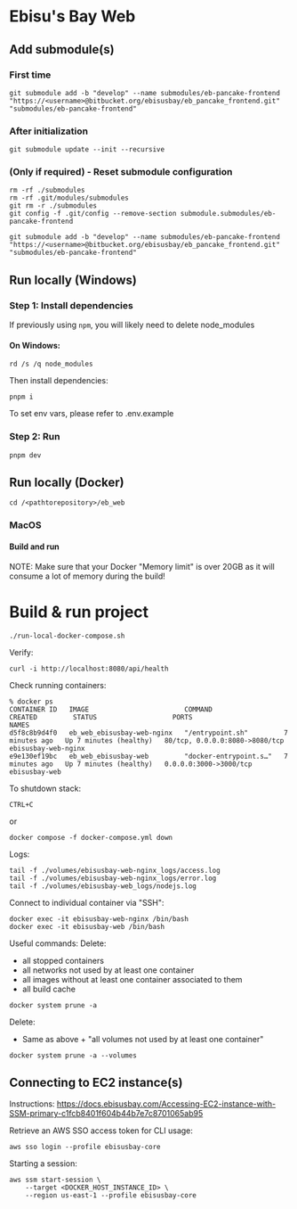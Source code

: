 # Ebisu's Bay Web

## Add submodule(s)

### First time
```
git submodule add -b "develop" --name submodules/eb-pancake-frontend "https://<username>@bitbucket.org/ebisusbay/eb_pancake_frontend.git" "submodules/eb-pancake-frontend"
```
### After initialization
```
git submodule update --init --recursive
```
### (Only if required) - Reset submodule configuration
```
rm -rf ./submodules
rm -rf .git/modules/submodules
git rm -r ./submodules
git config -f .git/config --remove-section submodule.submodules/eb-pancake-frontend

git submodule add -b "develop" --name submodules/eb-pancake-frontend "https://<username>@bitbucket.org/ebisusbay/eb_pancake_frontend.git" "submodules/eb-pancake-frontend"
```

## Run locally (Windows)

### Step 1: Install dependencies
If previously using `npm`, you will likely need to delete node_modules

#### On Windows:
```
rd /s /q node_modules
```
Then install dependencies:
```
pnpm i
```
To set env vars, please refer to .env.example

### Step 2: Run
```
pnpm dev
```

## Run locally (Docker)

```
cd /<pathtorepository>/eb_web
```

### MacOS
#### Build and run

NOTE: Make sure that your Docker "Memory limit" is over 20GB as it will consume a lot of memory during the build!

# Build & run project
```
./run-local-docker-compose.sh
```

Verify:
```
curl -i http://localhost:8080/api/health
```

Check running containers:
```
% docker ps
CONTAINER ID   IMAGE                        COMMAND                  CREATED         STATUS                   PORTS                            NAMES
d5f8c8b9d4f0   eb_web_ebisusbay-web-nginx   "/entrypoint.sh"         7 minutes ago   Up 7 minutes (healthy)   80/tcp, 0.0.0.0:8080->8080/tcp   ebisusbay-web-nginx
e9e130ef19bc   eb_web_ebisusbay-web         "docker-entrypoint.s…"   7 minutes ago   Up 7 minutes (healthy)   0.0.0.0:3000->3000/tcp           ebisusbay-web
```

To shutdown stack:
```
CTRL+C
```
or
```
docker compose -f docker-compose.yml down
```

Logs:
```
tail -f ./volumes/ebisusbay-web-nginx_logs/access.log
tail -f ./volumes/ebisusbay-web-nginx_logs/error.log
tail -f ./volumes/ebisusbay-web_logs/nodejs.log
```

Connect to individual container via "SSH":
```
docker exec -it ebisusbay-web-nginx /bin/bash
docker exec -it ebisusbay-web /bin/bash
```

Useful commands:
Delete:
  - all stopped containers
  - all networks not used by at least one container
  - all images without at least one container associated to them
  - all build cache
```
docker system prune -a
```

Delete:
  - Same as above + "all volumes not used by at least one container"
```
docker system prune -a --volumes
```

## Connecting to EC2 instance(s)
Instructions: https://docs.ebisusbay.com/Accessing-EC2-instance-with-SSM-primary-c1fcb8401f604b44b7e7c8701065ab95

Retrieve an AWS SSO access token for CLI usage:
```
aws sso login --profile ebisusbay-core
```

Starting a session:

```
aws ssm start-session \
    --target <DOCKER_HOST_INSTANCE_ID> \
    --region us-east-1 --profile ebisusbay-core
```